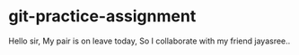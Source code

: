 # git-practice-assignment

Hello sir,
    My pair is on leave today, So I collaborate with my friend jayasree..
